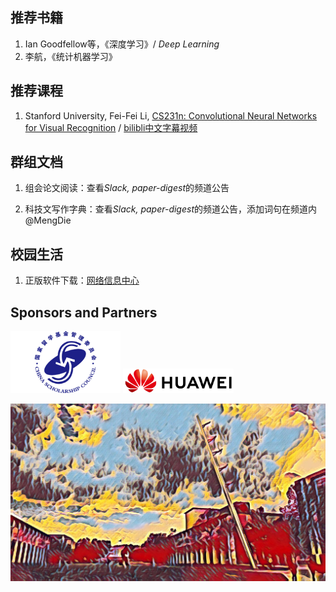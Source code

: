 ## 推荐书籍
1. Ian Goodfellow等，《深度学习》/ *Deep Learning*
2. 李航，《统计机器学习》

## 推荐课程
1. Stanford University, Fei-Fei Li, [CS231n: Convolutional Neural Networks for Visual Recognition](http://cs231n.stanford.edu/) / [bilibli中文字幕视频](https://www.bilibili.com/video/BV1Gb4y1X7Q5)

## 群组文档
1. 组会论文阅读：查看*Slack, paper-digest*的频道公告

2. 科技文写作字典：查看*Slack, paper-digest*的频道公告，添加词句在频道内@MengDie


## 校园生活
1. 正版软件下载：[网络信息中心](http://nic.xjtu.edu.cn/)


## Sponsors and Partners

<img src="./sponsors/csc.png" width = "35%" height = "35%" alt="nsfc" /> 
<img src="./sponsors/huawei.png" width = "35%" height = "35%" alt="huawei" /> 

![cmu](fig/cmu.jpg)
